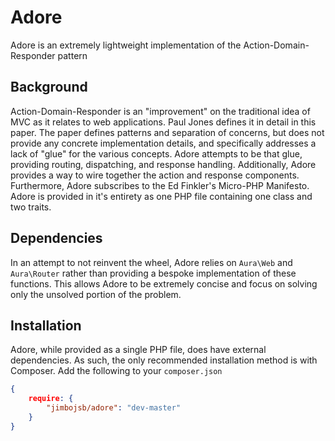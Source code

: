Adore
=====

Adore is an extremely lightweight implementation of the Action-Domain-Responder pattern

Background
----------
Action-Domain-Responder is an "improvement" on the traditional idea of MVC as it relates to web applications. Paul Jones
defines it in detail in this paper. The paper defines patterns and separation of concerns, but does not provide any
concrete implementation details, and specifically addresses a lack of "glue" for the various concepts. Adore attempts
to be that glue, providing routing, dispatching, and response handling. Additionally, Adore provides a way to wire
together the action and response components.  Furthermore, Adore subscribes to the Ed Finkler's Micro-PHP Manifesto. Adore
is provided in it's entirety as one PHP file containing one class and two traits.

Dependencies
------------
In an attempt to not reinvent the wheel, Adore relies on ```Aura\Web``` and ```Aura\Router``` rather than providing a
bespoke implementation of these functions. This allows Adore to be extremely concise and focus on solving only the unsolved
portion of the problem.

Installation
------------
Adore, while provided as a single PHP file, does have external dependencies. As such, the only recommended installation
method is with Composer. Add the following to your ```composer.json```

```json
{
    require: {
        "jimbojsb/adore": "dev-master"
    }
}